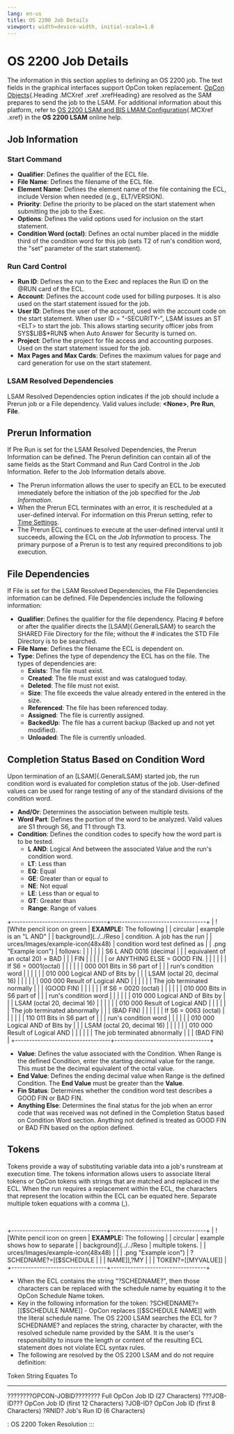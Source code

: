 ```yaml
---
lang: en-us
title: OS 2200 Job Details
viewport: width=device-width, initial-scale=1.0
---
```


#  OS 2200 Job Details

The information in this section applies to defining an OS 2200 job. The
text fields in the graphical interfaces support
OpCon token replacement. [OpCon Objects](OpCon-Objects.md){.Heading .MCXref .xref .xrefHeading} are
resolved as the SAM prepares to send the job to the LSAM. For additional
information about this platform, refer to [OS 2200 LSAM and BIS LMAM Configuration](https://help.smatechnologies.com/opcon/agents/os2200/latest/Files/Agents/OS-2200/Configuration.md){.MCXref
.xref} in the **OS 2200 LSAM** online help.

## Job Information

### Start Command

-   **Qualifier**: Defines the qualifier of the ECL file.
-   **File Name**: Defines the filename of the ECL file.
-   **Element Name**: Defines the element name of the file containing
    the ECL, include Version when needed (e.g., ELT/VERSION).
-   **Priority**: Define the priority to be placed on the start
    statement when submitting the job to the Exec.
-   **Options**: Defines the valid options used for inclusion on the
    start statement.
-   **Condition Word (octal)**: Defines an octal number placed in the
    middle third of the condition word for this job (sets T2 of run\'s
    condition word, the \"set\" parameter of the start statement).

### Run Card Control

-   **Run ID**: Defines the run to the Exec and replaces the Run ID on
    the \@RUN card of the ECL.
-   **Account**: Defines the account code used for billing purposes. It
    is also used on the start statement issued for the job.
-   **User ID**: Defines the user of the account, used with the account
    code on the start statement. When user ID = \"-SECURITY-\", LSAM
    issues an ST \<ELT\> to start the job. This allows starting security
    officer jobs from SYS\$LIB\$\*RUN\$ when Auto Answer for Security is
    turned on.
-   **Project**: Define the project for file access and accounting
    purposes. Used on the start statement issued for the job.
-   **Max Pages and Max Cards**: Defines the maximum values for page and
    card generation for use on the start statement.

### LSAM Resolved Dependencies

LSAM Resolved Dependencies option indicates if the job should include a
Prerun job or a File dependency. Valid values include: **\<None\>**,
**Pre Run**, **File**.

## Prerun Information

If Pre Run is set for the LSAM Resolved Dependencies, the Prerun
Information can be defined. The Prerun definition can contain all of the
same fields as the Start Command and Run Card Control in the Job
Information. Refer to the Job Information details above.

-   The Prerun information allows the user to specify an ECL to be
    executed immediately before the initiation of the job specified for
    the *Job Information*.
-   When the Prerun ECL terminates with an error, it is rescheduled at a
    user-defined interval. For information on this Prerun setting, refer
    to [Time Settings](Time-Settings.md).
-   The Prerun ECL continues to execute at the user-defined interval
    until it succeeds, allowing the ECL on the *Job Information* to
    process. The primary purpose of a Prerun is to test any required
    preconditions to job execution.

## File Dependencies

If File is set for the LSAM Resolved Dependencies, the File Dependencies
information can be defined. File Dependencies include the following
information:

-   **Qualifier**: Defines the qualifier for the file dependency.
    Placing \# before or after the qualifier directs the
    [LSAM]{.GeneralLSAM} to search the SHARED File Directory for the     file; without the \# indicates the STD File Directory is to be
    searched.
-   **File Name**: Defines the filename the ECL is dependent on.
-   **Type**: Defines the type of dependency the ECL has on the file.
    The types of dependencies are:
    -   **Exists**: The file must exist.
    -   **Created**: The file must exist and was catalogued today.
    -   **Deleted**: The file must not exist.
    -   **Size**: The file exceeds the value already entered in the
        entered in the size.
    -   **Referenced**: The file has been referenced today.
    -   **Assigned**: The file is currently assigned.
    -   **BackedUp**: The file has a current backup (Backed up and not
        yet modified).
    -   **Unloaded**: The file is currently unloaded.

## Completion Status Based on Condition Word

Upon termination of an [LSAM]{.GeneralLSAM} started job, the run condition word is evaluated for completion status of the job.
User-defined values can be used for range testing of any of the standard
divisions of the condition word.

-   **And/Or**: Determines the association between multiple tests.
-   **Word Part**: Defines the portion of the word to be analyzed. Valid
    values are S1 through S6, and T1 through T3.
-   **Condition**: Defines the condition codes to specify how the word
    part is to be tested.
    -   **L AND**: Logical And between the associated Value and the
        run\'s condition word.
    -   **LT**: Less than
    -   **EQ**: Equal
    -   **GE**: Greater than or equal to
    -   **NE**: Not equal
    -   **LE**: Less than or equal to
    -   **GT**: Greater than
    -   **Range**: Range of values

+----------------------------------+----------------------------------+
| ![White pencil icon on green     | **EXAMPLE:** The following       | | circular                         | example is an \"L AND\"          |
| background](../../Reso           | condition. A job has the run     |
| urces/Images/example-icon(48x48) | condition word test defined as   |
| .png "Example icon") | follows:                         |
|                                  |                                  |
|                                  | S6 L AND 0016 (decimal           |
|                                  | equivalent of an octal 20) = BAD |
|                                  | FIN                              |
|                                  |                                  |
|                                  | or ANYTHING ELSE = GOOD FIN.     |
|                                  |                                  |
|                                  | If S6 = 0001(octal)              |
|                                  |                                  |
|                                  | 000 001 Bits in S6 part of       |
|                                  | run\'s condition word            |
|                                  |                                  |
|                                  | 010 000 Logical AND of Bits by   |
|                                  | LSAM (octal 20, decimal 16)      |
|                                  |                                  |
|                                  | 000 000 Result of Logical AND    |
|                                  |                                  |
|                                  | The job terminated normally      |
|                                  | (GOOD FIN)                       |
|                                  |                                  |
|                                  | If S6 = 0020 (octal)             |
|                                  |                                  |
|                                  | 010 000 Bits in S6 part of       |
|                                  | run\'s condition word            |
|                                  |                                  |
|                                  | 010 000 Logical AND of Bits by   |
|                                  | LSAM (octal 20, decimal 16)      |
|                                  |                                  |
|                                  | 010 000 Result of Logical AND    |
|                                  |                                  |
|                                  | The job terminated abnormally    |
|                                  | (BAD FIN)                        |
|                                  |                                  |
|                                  | If S6 = 0063 (octal)             |
|                                  |                                  |
|                                  | 110 011 Bits in S6 part of       |
|                                  | run\'s condition word            |
|                                  |                                  |
|                                  | 010 000 Logical AND of Bits by   |
|                                  | LSAM (octal 20, decimal 16)      |
|                                  |                                  |
|                                  | 010 000 Result of Logical AND    |
|                                  |                                  |
|                                  | The job terminated abnormally    |
|                                  | (BAD FIN)                        |
+----------------------------------+----------------------------------+

-   **Value**: Defines the value associated with the Condition. When
    Range is the defined Condition, enter the starting decimal value for
    the range. This must be the decimal equivalent of the octal value.
-   **End Value**: Defines the ending decimal value when Range is the
    defined Condition. The **End Value** must be greater than the
    **Value**.
-   **Fin Status**: Determines whether the condition word test describes
    a GOOD FIN or BAD FIN.
-   **Anything Else**: Determines the final status for the job when an
    error code that was received was not defined in the Completion
    Status based on Condition Word section. Anything not defined is
    treated as GOOD FIN or BAD FIN based on the option defined.

## Tokens

Tokens provide a way of substituting variable data into a job\'s
runstream at execution time. The tokens information allows users to
associate literal tokens or OpCon tokens with
strings that are matched and replaced in the ECL. When the run requires
a replacement within the ECL, the characters that represent the location
within the ECL can be equated here. Separate multiple token equations
with a comma (,).

 

+----------------------------------+----------------------------------+
| ![White pencil icon on green     | **EXAMPLE:** The following       | | circular                         | example shows how to separate    |
| background](../../Reso           | multiple tokens.                 |
| urces/Images/example-icon(48x48) |                                  |
| .png "Example icon") | ?SCHEDNAME?=\[\[\$SCHEDULE       | |                                  | NAME\]\],?MY                     |
|                                  | TOKEN?=\[\[MYVALUE\]\]           | +----------------------------------+----------------------------------+

-   When the ECL contains the string \"?SCHEDNAME?\", then those
    characters can be replaced with the schedule name by equating it to
    the OpCon Schedule Name token.
-   Key in the following information for the token:
    ?SCHEDNAME?=\[\[\$SCHEDULE NAME\]\] -   OpCon replaces \[\[\$SCHEDULE NAME\]\]
    with the literal schedule name. The OS 2200 LSAM searches the ECL
    for ?SCHEDNAME? and replaces the string, character by character,
    with the resolved schedule name provided by the SAM. It is the
    user\'s responsibility to insure the length or content of the
    resulting ECL statement does not violate ECL syntax rules.
-   The following are resolved by the OS 2200 LSAM and do not require
    definition:

  Token String                  Equates To
  ----------------------------- ---------------------------------------------------------------
  ????????OPCON-JOBID????????   Full OpCon Job ID (27 Characters)
  ???JOB-ID???                  OpCon Job ID (first 12 Characters)
  ?JOB-ID?                      OpCon Job ID (first 8 Characters)
  ?RNID?                        Job\'s Run ID (6 Characters)

  : OS 2200 Token Resolution
:::

 

